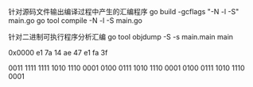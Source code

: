 
针对源码文件输出编译过程中产生的汇编程序
go build -gcflags "-N -l -S" main.go
go tool compile -N -l -S main.go

针对二进制可执行程序分析汇编
go tool objdump -S -s main.main main


0x0000 e1 7a 14 ae 47 e1 fa 3f

0011 1111 1111 1010 1110 0001 0100 0111 1010 1110 0001 0100 0111 1010 1110 0001
